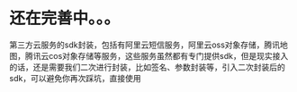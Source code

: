 




# 还在完善中。。。

第三方云服务的sdk封装，包括有阿里云短信服务，阿里云oss对象存储，腾讯地图，腾讯云cos对象存储等服务，这些服务虽然都有专门提供sdk，但是现实接入的话，还是需要我们二次进行封装，比如签名、参数封装等，引入二次封装后的sdk，可以避免你再次踩坑，直接使用